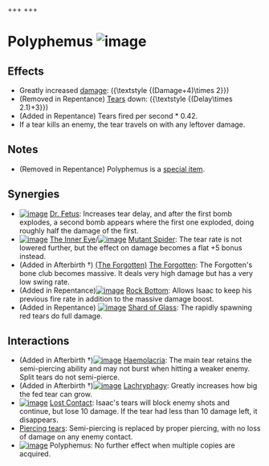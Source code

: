 +++
+++

 # Polyphemus ![image](/image/Polyphemus.png) 


Effects
---------


* Greatly increased [damage](/wiki/Damage "Damage"): ({\textstyle {(Damage+4)\times 2}})
* (Removed in Repentance) [Tears](/wiki/Tears "Tears") down: ({\textstyle {(Delay\times 2.1)+3}})
* (Added in Repentance) Tears fired per second * 0.42.
* If a tear kills an enemy, the tear travels on with any leftover damage.


Notes
-------


* (Removed in Repentance) Polyphemus is a [special item](/wiki/Special_item "Special item").


Synergies
-----------


* [![image](/image/Dr._Fetus.png)](/wiki/Dr._Fetus "Dr. Fetus") [Dr. Fetus](/wiki/Dr._Fetus "Dr. Fetus"): Increases tear delay, and after the first bomb explodes, a second bomb appears where the first one exploded, doing roughly half the damage of the first.
* [![image](/image/The_Inner_Eye.png)](/wiki/The_Inner_Eye "The Inner Eye") [The Inner Eye](/wiki/The_Inner_Eye "The Inner Eye")/[![image](/image/Mutant_Spider.png)](/wiki/Mutant_Spider "Mutant Spider") [Mutant Spider](/wiki/Mutant_Spider "Mutant Spider"): The tear rate is not lowered further, but the effect on damage becomes a flat +5 bonus instead.
* (Added in Afterbirth †)  [(The Forgotten)](/wiki/The_Forgotten "The Forgotten") [The Forgotten](/wiki/The_Forgotten "The Forgotten"): The Forgotten's bone club becomes massive. It deals very high damage but has a very low swing rate.
* (Added in Repentance)[![image](/image/Rock_Bottom.png)](/wiki/Rock_Bottom "Rock Bottom") [Rock Bottom](/wiki/Rock_Bottom "Rock Bottom"): Allows Isaac to keep his previous fire rate in addition to the massive damage boost.
* (Added in Repentance) [![image](/image/Shard_of_Glass.png)](/wiki/Shard_of_Glass "Shard of Glass") [Shard of Glass](/wiki/Shard_of_Glass "Shard of Glass"): The rapidly spawning red tears do full damage.


Interactions
--------------


* (Added in Afterbirth †)[![image](/image/Haemolacria.png)](/wiki/Haemolacria "Haemolacria") [Haemolacria](/wiki/Haemolacria "Haemolacria"): The main tear retains the semi-piercing ability and may not burst when hitting a weaker enemy. Split tears do not semi-pierce.
* (Added in Afterbirth †)[![image](/image/Lachryphagy.png)](/wiki/Lachryphagy "Lachryphagy") [Lachryphagy](/wiki/Lachryphagy "Lachryphagy"): Greatly increases how big the fed tear can grow.
* [![image](/image/Lost_Contact.png)](/wiki/Lost_Contact "Lost Contact") [Lost Contact](/wiki/Lost_Contact "Lost Contact"): Isaac's tears will block enemy shots and continue, but lose 10 damage. If the tear had less than 10 damage left, it disappears.
* [Piercing tears](/wiki/Piercing_tears "Piercing tears"): Semi-piercing is replaced by proper piercing, with no loss of damage on any enemy contact.
* [![image](/image/Polyphemus.png)](/wiki/Polyphemus "Polyphemus") Polyphemus: No further effect when multiple copies are acquired.


